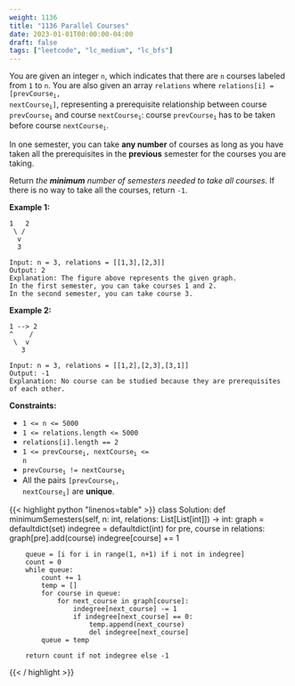 ```yaml
---
weight: 1136
title: "1136 Parallel Courses"
date: 2023-01-01T00:00:00-04:00
draft: false
tags: ["leetcode", "lc_medium", "lc_bfs"]
---
```


You are given an integer `n`, which indicates that there are `n` courses labeled from `1` to `n`. You are also given an array `relations` where <code>relations[i] = [prevCourse<sub>i</sub>, nextCourse<sub>i</sub>]</code>, representing a prerequisite relationship between course <code>prevCourse<sub>i</sub></code> and course <code>nextCourse<sub>i</sub></code>: course <code>prevCourse<sub>i</sub></code> has to be taken before course <code>nextCourse<sub>i</sub></code>.

In one semester, you can take **any number** of courses as long as you have taken all the prerequisites in the **previous** semester for the courses you are taking.

Return _the **minimum** number of semesters needed to take all courses_. If there is no way to take all the courses, return `-1`.


**Example 1:**
```
1   2
 \ /
  v
  3

Input: n = 3, relations = [[1,3],[2,3]]
Output: 2
Explanation: The figure above represents the given graph.
In the first semester, you can take courses 1 and 2.
In the second semester, you can take course 3.
```
**Example 2:**
```
1 --> 2
^    /
 \  v
   3

Input: n = 3, relations = [[1,2],[2,3],[3,1]]
Output: -1
Explanation: No course can be studied because they are prerequisites of each other.
```

**Constraints:**
- `1 <= n <= 5000`
- `1 <= relations.length <= 5000`
- `relations[i].length == 2`
- <code>1 <= prevCourse<sub>i</sub>, nextCourse<sub>i</sub> <= n</code>
- <code>prevCourse<sub>i</sub> != nextCourse<sub>i</sub></code>
- All the pairs <code>[prevCourse<sub>i</sub>, nextCourse<sub>i</sub>]</code> are **unique**.

<div class="tabs"></div>
<div class="tab-content">
<div id="python" class="lang">
{{< highlight python "linenos=table" >}}
class Solution:
    def minimumSemesters(self, n: int, relations: List[List[int]]) -> int:
        graph = defaultdict(set)
        indegree = defaultdict(int)
        for pre, course in relations:
            graph[pre].add(course)
            indegree[course] += 1
        
        queue = [i for i in range(1, n+1) if i not in indegree]
        count = 0
        while queue:
            count += 1
            temp = []
            for course in queue:
                for next_course in graph[course]:
                    indegree[next_course] -= 1
                    if indegree[next_course] == 0:
                        temp.append(next_course)
                        del indegree[next_course]
            queue = temp
        
        return count if not indegree else -1
{{< / highlight >}}
</div>
</div>
